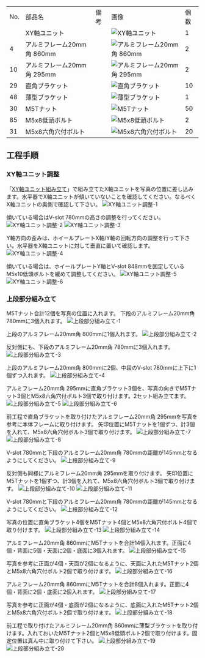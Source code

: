 <table class="packing-list">
    <tbody>
        <tr>
            <td>No.</td>
            <td>部品名</td>
            <td>備考</td>
            <td class="packing-img">画像</td>
            <td>個数</td>
        </tr>
        <tr>
            <td></td>
            <td>XY軸ユニット</td>
            <td></td>
            <td><img src="./images/08/packing-001.jpg" alt="XY軸ユニット"></td>
            <td>1</td>
        </tr>
        <tr>
            <td>4</td>
            <td>アルミフレーム20mm角 860mm</td>
            <td></td>
            <td><img src="./images/packing/004.jpg" alt="アルミフレーム20mm角 860mm"></td>
            <td>2</td>
        </tr>
        <tr>
            <td>10</td>
            <td>アルミフレーム20mm角 295mm</td>
            <td></td>
            <td><img src="./images/packing/010.jpg" alt="アルミフレーム20mm角 295mm"></td>
            <td>2</td>
        </tr>
        <tr>
            <td>29</td>
            <td>直角ブラケット</td>
            <td></td>
            <td><img src="./images/packing/029.jpg" alt="直角ブラケット"></td>
            <td>10</td>
        </tr>
        <tr>
            <td>48</td>
            <td>薄型ブラケット</td>
            <td></td>
            <td><img src="./images/packing/048.jpg" alt="薄型ブラケット"></td>
            <td>1</td>
        </tr>
        <tr>
            <td>30</td>
            <td>M5Tナット</td>
            <td></td>
            <td><img src="./images/packing/030.jpg" alt="M5Tナット"></td>
            <td>50</td>
        </tr>
        <tr>
            <td>85</td>
            <td>M5x8低頭ボルト</td>
            <td></td>
            <td><img src="./images/packing/085.jpg" alt="M5x8低頭ボルト"></td>
            <td>2</td>
        </tr>
        <tr>
            <td>31</td>
            <td>M5x8六角穴付ボルト</td>
            <td></td>
            <td><img src="./images/packing/031.jpg" alt="M5x8六角穴付ボルト"></td>
            <td>20</td>
        </tr>
    </tbody>
</table>

## 工程手順

### XY軸ユニット調整
「[XY軸ユニット組み立て](/manual/fabool-laser-co2-ver4-xy-axis-unit-assembly/)」で組み立てたX軸ユニットを写真の位置に差し込みます。水平器でX軸ユニットが傾いていないことを確認してください。なるべくX軸ユニットの奥側で確認して下さい。
<img src="./images/08/001.jpg" alt="XY軸ユニット調整-1">

傾いている場合はV-slot 780mmの高さの調整を行ってください。
<img src="./images/08/002.jpg" alt="XY軸ユニット調整-2">
<img src="./images/08/003.jpg" alt="XY軸ユニット調整-3">

Y軸方向の歪みは、ホイールプレートX軸/Y軸の回転方向の調整を行って下さい。水平器をX軸ユニットに対して垂直に置いて確認します。
<img src="./images/08/004.jpg" alt="XY軸ユニット調整-4">

傾いている場合は、ホイールプレートY軸とV-slot 848mmを固定しているM5x10低頭ボルトを緩めて調整してください。
<img src="./images/08/005.jpg" alt="XY軸ユニット調整-5">
<img src="./images/08/006.jpg" alt="XY軸ユニット調整-6">

### 上段部分組み立て
M5Tナット合計12個を写真の位置に入れます。
下段のアルミフレーム20mm角 780mmに3個入れます。
<img src="./images/08/007.jpg" alt="上段部分組み立て-1">

上段のアルミフレーム20mm角 800mmに1個入れます。
<img src="./images/08/008.jpg" alt="上段部分組み立て-2">

反対側にも、下段のアルミフレーム20mm角 780mmに3個入れます。
<img src="./images/08/009.jpg" alt="上段部分組み立て-3">

上段のアルミフレーム20mm角 800mmに2個、中段のV-slot 780mmに上下に1個ずつ入れます。
<img src="./images/08/010.jpg" alt="上段部分組み立て-4">

アルミフレーム20mm角 295mmに直角ブラケット3個を、写真の向きでM5Tナット3個とM5x8六角穴付ボルト3個で取り付けます。2セット組み立てます。
<img src="./images/08/011.jpg" alt="上段部分組み立て-5">
<img src="./images/08/012.jpg" alt="上段部分組み立て-6">

前工程で直角ブラケットを取り付けたアルミフレーム20mm角 295mmを写真を参考に本体フレームに取り付けます。
矢印位置にM5Tナットを1個ずつ、計3個を入れて、M5x8六角穴付ボルト3個で取り付けます。
<img src="./images/08/013.jpg" alt="上段部分組み立て-7">
<img src="./images/08/014.jpg" alt="上段部分組み立て-8">

V-slot 780mmと下段のアルミフレーム20mm角 780mmの距離が145mmとなるようにしてください。
<img src="./images/08/015.jpg" alt="上段部分組み立て-9">

反対側も同様にアルミフレーム20mm角 295mmを取り付けます。
矢印位置にM5Tナットを1個ずつ、計3個を入れて、M5x8六角穴付ボルト3個で取り付けます。
<img src="./images/08/016.jpg" alt="上段部分組み立て-10">
<img src="./images/08/017.jpg" alt="上段部分組み立て-11">

V-slot 780mmと下段のアルミフレーム20mm角 780mmの距離が145mmとなるようにしてください。
<img src="./images/08/018.jpg" alt="上段部分組み立て-12">

写真の位置に直角ブラケット4個をM5Tナット4個とM5x8六角穴付ボルト4個で取り付けます。
<img src="./images/08/019.jpg" alt="上段部分組み立て-13">
<img src="./images/08/020.jpg" alt="上段部分組み立て-14">

アルミフレーム20mm角 860mmにM5Tナットを合計14個入れます。正面に4個・背面に5個・天面に2個・底面に3個入れます。
<img src="./images/08/021.jpg" alt="上段部分組み立て-15">

写真を参考に正面が4個・天面が2個になるように、天面に入れたM5Tナット2個とM5x8六角穴付ボルト2個で取り付けます。
<img src="./images/08/022.jpg" alt="上段部分組み立て-16">

アルミフレーム20mm角 860mmにM5Tナットを合計8個入れます。正面に4個・背面に2個・底面に2個入れます。
<img src="./images/08/023.jpg" alt="上段部分組み立て-17">

写真を参考に正面が4個・底面が2個になるように、底面に入れたM5Tナット2個とM5x8六角穴付ボルト2個で取り付けます。
<img src="./images/08/024.jpg" alt="上段部分組み立て-18">

前工程で取り付けたアルミフレーム20mm角 860mmに薄型ブラケットを取り付けます。入れておいたM5Tナット2個とM5x8低頭ボルト2個で取り付けます。固定位置は真ん中に取り付けて下さい。
<img src="./images/08/025.jpg" alt="上段部分組み立て-19">
<img src="./images/08/026.jpg" alt="上段部分組み立て-20">
